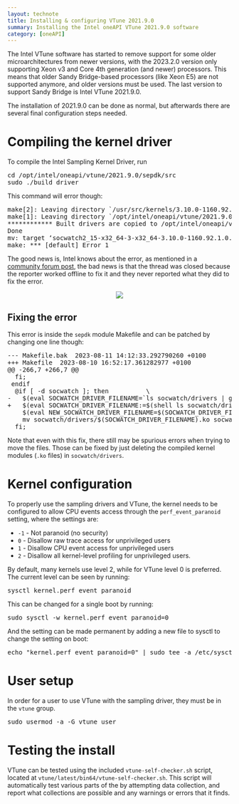```yaml
---
layout: technote
title: Installing & configuring VTune 2021.9.0
summary: Installing the Intel oneAPI VTune 2021.9.0 software
category: [oneAPI]
---
```


The Intel VTune software has started to remove support for some older microarchitectures from newer versions, with the 2023.2.0 version only supporting Xeon v3 and Core 4th generation (and newer) processors.
This means that older Sandy Bridge-based processors (like Xeon E5) are not supported anymore, and older versions must be used.
The last version to support Sandy Bridge is Intel VTune 2021.9.0.

The installation of 2021.9.0 can be done as normal, but afterwards there are several final configuration steps needed.

# Compiling the kernel driver

To compile the Intel Sampling Kernel Driver, run

<div id="code-sepdkcompile" class="codeblock">
<pre>
cd /opt/intel/oneapi/vtune/2021.9.0/sepdk/src
sudo ./build_driver
</pre>
</div>

This command will error though:
<div id="code-sepdkerror" class="codeblock">
<pre>
make[2]: Leaving directory `/usr/src/kernels/3.10.0-1160.92.1.0.1.el7.x86_64'
make[1]: Leaving directory `/opt/intel/oneapi/vtune/2021.9.0/sepdk/src/socwatch/socwatch_driver'
************ Built drivers are copied to /opt/intel/oneapi/vtune/2021.9.0/sepdk/src/socwatch/drivers directory ************
Done
mv: target ‘socwatch2_15-x32_64-3-x32_64-3.10.0-1160.92.1.0.1.el7.x86_64smp.ko’ is not a directory
make: *** [default] Error 1
</pre>
</div>

The good news is, Intel knows about the error, as mentioned in a [community forum post](https://community.intel.com/t5/Analyzers/Sampling-Driver-build-fails/m-p/1338782/highlight/true#M21587), the bad news is that the thread was closed because the reporter worked offline to fix it and they never reported what they did to fix the error.

<center><a href="https://xkcd.com/979/"><img src="https://imgs.xkcd.com/comics/wisdom_of_the_ancients.png"></a></center>


## Fixing the error

This error is inside the `sepdk` module Makefile and can be patched by changing one line though:

<div id="code-sepdmakefix" class="codeblock">
<pre>
--- Makefile.bak  2023-08-11 14:12:33.292790260 +0100
+++ Makefile  2023-08-10 16:52:17.361282977 +0100
@@ -266,7 +266,7 @@
  fi;
 endif
  @if [ -d socwatch ]; then          \
-   $(eval SOCWATCH_DRIVER_FILENAME=`ls socwatch/drivers | grep socwatch | grep .ko | cut -d '.' -f 1`) \
+   $(eval SOCWATCH_DRIVER_FILENAME:=$(shell ls socwatch/drivers | grep socwatch | grep .ko | head -1 | cut -d '.' -f 1)) \
    $(eval NEW_SOCWATCH_DRIVER_FILENAME=$(SOCWATCH_DRIVER_FILENAME)-$(PLATFORM)-$(KERNEL_VERSION)$(ARITY).ko) \
    mv socwatch/drivers/$(SOCWATCH_DRIVER_FILENAME).ko socwatch/drivers/$(NEW_SOCWATCH_DRIVER_FILENAME) ; \
  fi;
</pre>
</div>

Note that even with this fix, there still may be spurious errors when trying to move the files.
Those can be fixed by just deleting the compiled kernel modules (`.ko` files) in `socwatch/drivers`.


# Kernel configuration

To properly use the sampling drivers and VTune, the kernel needs to be configured to allow CPU events access through the
`perf_event_paranoid` setting, where the settings are:
 * `-1` - Not paranoid (no security)
 * `0` - Disallow raw trace access for unprivileged users
 * `1` - Disallow CPU event access for unprivileged users
 * `2` - Disallow all kernel-level profiling for unprivileged users.


By default, many kernels use level 2, while for VTune level 0 is preferred.
The current level can be seen by running:
<div id="code-event" class="codeblock">
<pre>
sysctl kernel.perf_event_paranoid
</pre>
</div>

This can be changed for a single boot by running:

<div id="code-event" class="codeblock">
<pre>
sudo sysctl -w kernel.perf_event_paranoid=0
</pre>
</div>

And the setting can be made permanent by adding a new file to sysctl to change the setting on boot:
<div id="code-event" class="codeblock">
<pre>
echo "kernel.perf_event_paranoid=0" | sudo tee -a /etc/sysctl.d/10-vtune.conf
</pre>
</div>


# User setup

In order for a user to use VTune with the sampling driver, they must be in the `vtune` group.

<div id="code-vtunegroup" class="codeblock">
<pre>
sudo usermod -a -G vtune user
</pre>
</div>


# Testing the install

VTune can be tested using the included `vtune-self-checker.sh` script, located at `vtune/latest/bin64/vtune-self-checker.sh`.
This script will automatically test various parts of the by attempting data collection, and report what collections are possible
and any warnings or errors that it finds.
